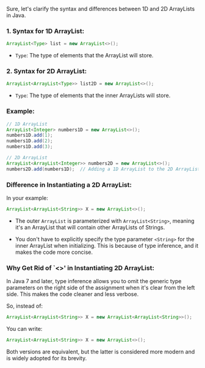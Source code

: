 Sure, let's clarify the syntax and differences between 1D and 2D ArrayLists in Java.

### 1. Syntax for 1D ArrayList:

```java
ArrayList<Type> list = new ArrayList<>();
```

- `Type`: The type of elements that the ArrayList will store.

### 2. Syntax for 2D ArrayList:

```java
ArrayList<ArrayList<Type>> list2D = new ArrayList<>();
```

- `Type`: The type of elements that the inner ArrayLists will store.

### Example:

```java
// 1D ArrayList
ArrayList<Integer> numbers1D = new ArrayList<>();
numbers1D.add(1);
numbers1D.add(2);
numbers1D.add(3);

// 2D ArrayList
ArrayList<ArrayList<Integer>> numbers2D = new ArrayList<>();
numbers2D.add(numbers1D);  // Adding a 1D ArrayList to the 2D ArrayList
```

### Difference in Instantiating a 2D ArrayList:

In your example:

```java
ArrayList<ArrayList<String>> X = new ArrayList<>();
```

- The outer `ArrayList` is parameterized with `ArrayList<String>`, meaning it's an ArrayList that will contain other ArrayLists of Strings.

- You don't have to explicitly specify the type parameter `<String>` for the inner ArrayList when initializing. This is because of type inference, and it makes the code more concise.

### Why Get Rid of `<>' in Instantiating 2D ArrayList:

In Java 7 and later, type inference allows you to omit the generic type parameters on the right side of the assignment when it's clear from the left side. This makes the code cleaner and less verbose.

So, instead of:

```java
ArrayList<ArrayList<String>> X = new ArrayList<ArrayList<String>>();
```

You can write:

```java
ArrayList<ArrayList<String>> X = new ArrayList<>();
```

Both versions are equivalent, but the latter is considered more modern and is widely adopted for its brevity.
